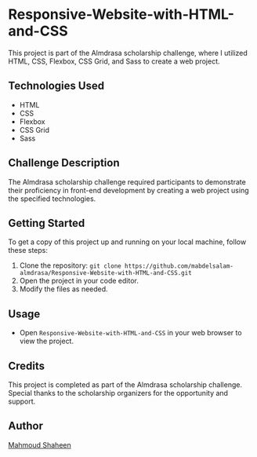 # Responsive-Website-with-HTML-and-CSS

This project is part of the Almdrasa scholarship challenge, where I utilized HTML, CSS, Flexbox, CSS Grid, and Sass to create a web project.

## Technologies Used

- HTML
- CSS
- Flexbox
- CSS Grid
- Sass

## Challenge Description

The Almdrasa scholarship challenge required participants to demonstrate their proficiency in front-end development by creating a web project using the specified technologies.

## Getting Started

To get a copy of this project up and running on your local machine, follow these steps:

1. Clone the repository: `git clone https://github.com/mabdelsalam-almdrasa/Responsive-Website-with-HTML-and-CSS.git`
2. Open the project in your code editor.
3. Modify the files as needed.

## Usage

- Open `Responsive-Website-with-HTML-and-CSS` in your web browser to view the project.

## Credits

This project is completed as part of the Almdrasa scholarship challenge. Special thanks to the scholarship organizers for the opportunity and support.

## Author

[Mahmoud Shaheen](https://github.com/mabdelsalam-almdrasa)


